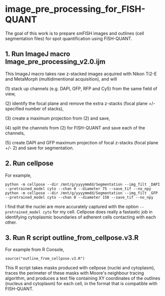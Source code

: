# image_pre_processing_for_FISH-QUANT

The goal of this work is to prepare smFISH images and outlines (cell segmentation files) for spot quantification using FISH-QUANT.

## 1. Run ImageJ macro Image_pre_processing_v2.0.ijm

This ImageJ macro takes raw z-stacked images acquired with Nikon Ti2-E and MetaMorph (multidimentional acquisition), and will

(1) stack up channels (e.g. DAPI, GFP, RFP and Cy5) from the same field of view,

(2) identify the focal plane and remove the extra z-stacks (focal plane +/- specified number of stacks),

(3) create a maximum projection from (2) and save,

(4) split the channels from (2) for FISH-QUANT and save each of the channels,

(5) create DAPI and GFP maximum projection of focal z-stacks (focal plane +/- 2) and save for segmentation.

## 2. Run cellpose

For example,
```
python -m cellpose --dir /mnt/g/yyyymmdd/Segmentation --img_filt _DAPI --pretrained_model cyto --chan 0 --diameter 75 --save_tif --no_npy
python -m cellpose --dir /mnt/g/yyyymmdd/Segmentation --img_filt _GFP --pretrained_model cyto --chan 0 --diameter 150 --save_tif --no_npy
```
I find that the nuclei are more accurately captured with the option `--pretrained_model cyto` for my cell.  Cellpose does really a fastastic job in identifying cytoplasmic boundaries of adherent cells contacting with each other.

## 3. Run R script outline_from_cellpose.v3.R

For example from R Console,
```
source("outline_from_cellpose.v3.R")
```

This R script takes masks produced with cellpose (nuclei and cytoplasm), traces the perimeter of these masks with Moore's neighbour tracing algorithm, and produces a text file containing XY coordinates of the outlines (nucleus and cytoplasm) for each cell, in the format that is compatible with FISH-QUANT.  
